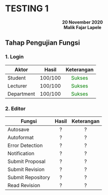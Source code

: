 # TESTING 1

<div style="text-align:center;font-weight:bold">20 November 2020<br>Malik Fajar Lapele</div>

## Tahap Pengujian Fungsi

### 1. Login

| <span style="display:inline-block;text-align:center;width:100%">Aktor</span> |  Hasil  |               Keterangan                |
| :----------------------------------------------------------- | :-----: | :-------------------------------------: |
| Student                                                      | 100/100 | <span style="color:green">Sukses</span> |
| Lecturer                                                     | 100/100 | <span style="color:green">Sukses</span> |
| Department                                                   | 100/100 | <span style="color:green">Sukses</span> |

### 2. Editor

| <span style="display:inline-block;text-align:center;width:100%">Fungsi</span> | Hasil | Keterangan |
| :----------------------------------------------------------- | :---: | :--------: |
| Autosave                                                     |   ?   |     ?      |
| Autoformat                                                   |   ?   |     ?      |
| Error Detection                                              |   ?   |     ?      |
| Notification                                                 |   ?   |     ?      |
| Submit Proposal                                              |   ?   |     ?      |
| Submit Revision                                              |   ?   |     ?      |
| Submit Repository                                            |   ?   |     ?      |
| Read Revision                                                |   ?   |     ?      |